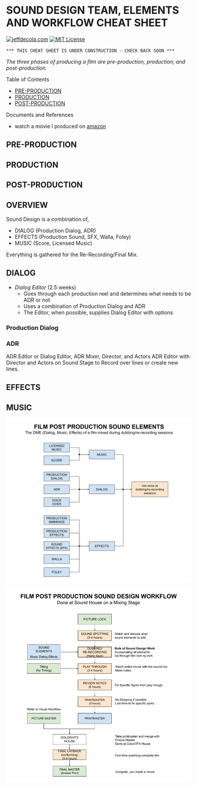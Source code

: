 
# SOUND DESIGN TEAM, ELEMENTS AND WORKFLOW CHEAT SHEET

[![jeffdecola.com](https://img.shields.io/badge/website-jeffdecola.com-blue)](https://jeffdecola.com)
[![MIT License](https://img.shields.io/:license-mit-blue.svg)](https://jeffdecola.mit-license.org)

```text
*** THIS CHEAT SHEET IS UNDER CONSTRUCTION - CHECK BACK SOON ***
```

_The three phases of producing a film are pre-production, production, and post-production._

Table of Contents

* [PRE-PRODUCTION](#pre-production)
* [PRODUCTION](#production)
* [POST-PRODUCTION](#post-production)

Documents and References

* watch a movie I produced on [amazon](https://www.amazon.com/gp/video/detail/B00TTB7Q3U)

## PRE-PRODUCTION


## PRODUCTION

## POST-PRODUCTION




## OVERVIEW

Sound Design is a combination of,

* DIALOG (Production Dialog, ADR)
* EFFECTS (Production Sound, SFX, Walla, Foley)
* MUSIC (Score, Licensed Music)

Everything is gathered for the Re-Recording/Final Mix.

## DIALOG

* _Dialog Editor_ (2.5 weeks)
  * Goes through each production reel and determines
    what needs to be ADR or not
  * Uses a combination of Production Dialog and ADR
  * The Editor, when possible, supplies Dialog Editor with options

### Production Dialog

### ADR

  ADR Editor or Dialog Editor, ADR Mixer, Director, and Actors
  ADR Editor with Director and Actors on Sound Stage to Record
  over lines or create new lines.

## EFFECTS

## MUSIC

![IMAGE - film-post-production-sound-design-elements.svg - IMAGE](../../../../docs/pics/other/film-post-production-sound-design-elements.svg)

![IMAGE - film-post-production-sound-design-workflow.svg - IMAGE](../../../../docs/pics/other/film-post-production-sound-design-workflow.svg)